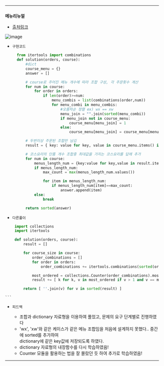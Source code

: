 ---------------------------------------
### `메뉴리뉴얼` 
  - [출처링크](https://programmers.co.kr/learn/courses/30/lessons/72411)
  
![image](https://user-images.githubusercontent.com/15559593/132798486-fbd12a88-8026-454a-ba1c-ef0e399f4e32.png)


  - `구현코드`

    ```Python
      from itertools import combinations 
      def solution(orders, course):
          #dict
          course_menu = {}
          answer = []

          # course로 주어진 메뉴 개수에 따라 조합 구성, 각 주문횟수 계산    
          for num in course:
              for order in orders:
                  if len(order)>=num:
                      menu_combis = list(combinations(order,num))
                      for menu_combi in menu_combis:
                          #오름차순 정렬 ex) wx == xw
                          menu_join = "".join(sorted(menu_combi))
                          if menu_join not in course_menu:
                              course_menu[menu_join] = 1
                          else:
                              course_menu[menu_join] = course_menu[menu_join] + 1

          # 두번이상 주문된 조합만 남김                    
          result = { key: value for key, value in course_menu.items() if value >= 2 }

          # 코스요리의 단품 개수 조합중 최대값을 가지는 코스요리를 답에 추가
          for num in course:
              menus_length_num = {key:value for key,value in result.items() if len(key)==num}
              if menus_length_num:
                  max_count = max(menus_length_num.values())

                  for item in menus_length_num:
                      if menus_length_num[item]==max_count:
                          answer.append(item)
              else:
                  break

          return sorted(answer)
    ```
    
   - `다른풀이`

     ```Python
      import collections
      import itertools

      def solution(orders, course):
          result = []

          for course_size in course:
              order_combinations = []
              for order in orders:
                  order_combinations += itertools.combinations(sorted(order), course_size)

              most_ordered = collections.Counter(order_combinations).most_common()
              result += [ k for k, v in most_ordered if v > 1 and v == most_ordered[0][1] ]

          return [ ''.join(v) for v in sorted(result) ]
    ```  
    
  - `피드백`

     - 조합과 dictionary 자료형을 이용하여 풀었고, 문제의 요구 단계별로 진행하였다
     - 'wx', 'xw'와 같은 케이스가 같은 메뉴 조합임을 처음에 설계하지 못했다.. 중간에 sorted를 추가하여  
       dictionary에 같은 key값에 저장되도록 하였다.
     - dictionary 자료형의 내장함수를 다시 학습하였음!
     - Counter 모듈을 활용하는 법을 잘 몰랐던 듯 하여 추가로 학습하였음!
     
---------------------------------------
